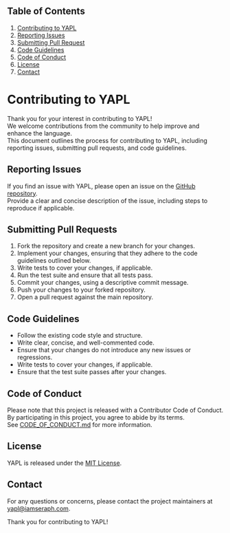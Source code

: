 ## Table of Contents
  1. [Contributing to YAPL](#contributing-to-yapl)
  2. [Reporting Issues](#reporting-issues)  
  3. [Submitting Pull Request](#submitting-pull-requests)  
  4. [Code Guidelines](#code-guidelines)  
  5. [Code of Conduct](#code-of-conduct)  
  6. [License](#license)  
  7. [Contact](#contact)  

# Contributing to YAPL

Thank you for your interest in contributing to YAPL!  
We welcome contributions from the community to help improve and enhance the language.  
This document outlines the process for contributing to YAPL, including reporting issues, submitting pull requests, and code guidelines.  

## Reporting Issues

If you find an issue with YAPL, please open an issue on the [GitHub repository](https://github.com/IAmSeraph/YAPL/issues).  
Provide a clear and concise description of the issue, including steps to reproduce if applicable.  

## Submitting Pull Requests

1. Fork the repository and create a new branch for your changes.
2. Implement your changes, ensuring that they adhere to the code guidelines outlined below.
3. Write tests to cover your changes, if applicable.
4. Run the test suite and ensure that all tests pass.
5. Commit your changes, using a descriptive commit message.
6. Push your changes to your forked repository.
7. Open a pull request against the main repository.

## Code Guidelines

- Follow the existing code style and structure.
- Write clear, concise, and well-commented code.
- Ensure that your changes do not introduce any new issues or regressions.
- Write tests to cover your changes, if applicable.
- Ensure that the test suite passes after your changes.

## Code of Conduct

Please note that this project is released with a Contributor Code of Conduct.  
By participating in this project, you agree to abide by its terms.  
See [CODE\_OF\_CONDUCT.md](./CODE_OF_CONDUCT.md) for more information.  

## License

YAPL is released under the [MIT License](./LICENSE.md).  

## Contact

For any questions or concerns, please contact the project maintainers at [yapl@iamseraph.com](mailto:yapl@iamseraph.com).  

Thank you for contributing to YAPL!  
